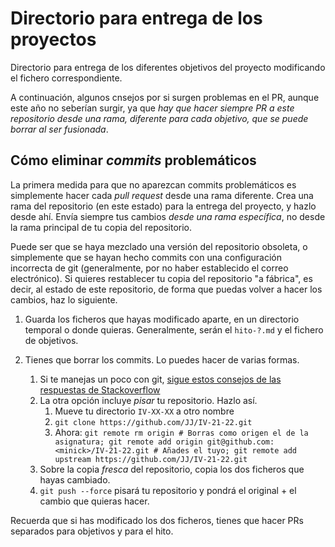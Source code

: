 # Directorio para entrega de los proyectos

Directorio para entrega de los diferentes objetivos del proyecto modificando el
fichero correspondiente.

A continuación, algunos cnsejos por si surgen problemas en el PR, aunque este
año no seberían surgir, ya que *hay que hacer siempre PR a este repositorio
desde una rama, diferente para cada objetivo, que se puede borrar al ser
fusionada*.

## Cómo eliminar *commits* problemáticos

La primera medida para que no aparezcan commits problemáticos es simplemente
hacer cada *pull request* desde una rama diferente. Crea una rama del
repositorio (en este estado) para la entrega del proyecto, y hazlo desde
ahí. Envía siempre tus cambios *desde una rama específica*, no desde la rama
principal de tu copia del repositorio.

Puede ser que se haya mezclado una versión del repositorio obsoleta, o
simplemente que se hayan hecho commits con una configuración
incorrecta de git (generalmente, por no haber establecido el correo
electrónico). Si quieres restablecer tu copia del repositorio "a
fábrica", es decir, al estado de este repositorio, de forma que puedas
volver a hacer los cambios, haz lo siguiente.

1. Guarda los ficheros que hayas modificado aparte, en un directorio
   temporal o donde quieras. Generalmente, serán el `hito-?.md` y el
   fichero de objetivos.

2. Tienes que borrar los commits. Lo puedes hacer de varias formas.

    1. Si te manejas un poco con git, [sigue estos consejos de las
       respuestas de
       Stackoverflow](https://stackoverflow.com/questions/927358/how-to-undo-the-most-recent-commits-in-git)
    2. La otra opción incluye *pisar* tu repositorio. Hazlo así.
       1. Mueve tu directorio `IV-XX-XX` a otro nombre
       2. `git clone https://github.com/JJ/IV-21-22.git`
       3. Ahora: `git remote rm origin # Borras como origen el de la
       asignatura; git remote add origin
       git@github.com:<minick>/IV-21-22.git # Añades el tuyo; git remote add upstream https://github.com/JJ/IV-21-22.git`
    3. Sobre la copia *fresca* del repositorio, copia los dos ficheros
    que hayas cambiado.
    4. `git push --force` pisará tu repositorio y pondrá el original +
       el cambio que quieras hacer.

Recuerda que si has modificado los dos ficheros, tienes que hacer PRs
separados para objetivos y para el hito.

